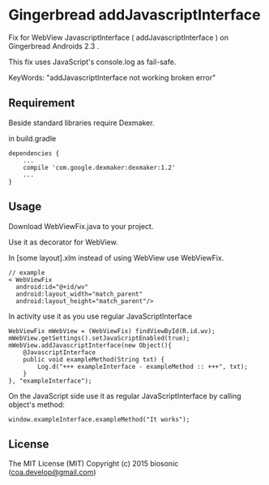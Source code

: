 # Gingerbread addJavascriptInterface

Fix for WebView JavascriptInterface ( addJavascriptInterface ) on Gingerbread Androids 2.3 .

This fix uses JavaScript's console.log as fail-safe.

KeyWords: "addJavascriptInterface not working broken error"

## Requirement

Beside standard libraries require Dexmaker.

in build.gradle
```
dependencies {
    ...
    compile 'com.google.dexmaker:dexmaker:1.2'
    ...
}
```

## Usage

Download WebViewFix.java to your project.

Use it as decorator for WebView. 

In [some layout].xlm instead of using  WebView use WebViewFix.
```
// example  
< WebViewFix
  android:id="@+id/wv"
  android:layout_width="match_parent"
  android:layout_height="match_parent"/>
```

In activity use it as you use regular JavaScriptInterface
```
WebViewFix mWebView = (WebViewFix) findViewById(R.id.wv);
mWebView.getSettings().setJavaScriptEnabled(true);
mWebView.addJavascriptInterface(new Object(){
    @JavascriptInterface
    public void exampleMethod(String txt) {
        Log.d("+++ exampleInterface - exampleMethod :: +++", txt);
    }
}, "exampleInterface");
```

On the JavaScript side use it as regular JavaScriptInterface by calling object's method:
```
window.exampleInterface.exampleMethod("It works");
```


## License

The MIT License (MIT) Copyright (c) 2015 biosonic (coa.develop@gmail.com)


